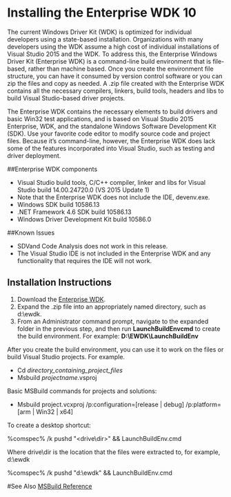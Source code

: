 # Installing the Enterprise WDK 10
The current Windows Driver Kit (WDK) is optimized for individual developers using a state-based installation. Organizations with many developers using the WDK assume a high cost of individual installations of Visual Studio 2015 and the WDK.  To address this, the Enterprise Windows Driver Kit (Enterprise WDK) is a command-line build environment that is file-based, rather than machine based.  Once you create the environment file structure, you can have it consumed by version control software or you can zip the files and copy as needed. A .zip file created with the Enterprise WDK contains all the necessary compilers, linkers, build tools, headers and libs to build Visual Studio-based driver projects.

The Enterprise WDK contains the necessary elements to build drivers and basic Win32 test applications, and is based on Visual Studio 2015 Enterprise, WDK, and the standalone Windows Software Development Kit (SDK). Use your favorite code editor to modify source code and project files. Because it’s command-line, however, the Enterprise WDK does lack some of the features incorporated into Visual Studio, such as testing and driver deployment. 


##Enterprise WDK components
*   Visual Studio build tools, C/C++ compiler, linker and libs for Visual Studio build 14.00.24720.0 (VS 2015 Update 1)  
  * Note that the Enterprise WDK does not include the IDE, devenv.exe.
*   Windows SDK build 10586.13
*   .NET Framework 4.6 SDK build 10586.13
*   Windows Driver Development Kit build 10586.0


##Known Issues
*   SDVand Code Analysis does not work in this release.
*   The Visual Studio IDE is not included in the Enterprise WDK and any functionality that requires the IDE will not work.

## Installation Instructions
1.  Download the [Enterprise WDK](https://msdn.microsoft.com/en-us/windows/hardware/mt612818.aspx).
2.  Expand the .zip file into an appropriately named directory, such as d:\ewdk.
3.  From an Administrator command prompt, navigate to the expanded folder in the previous step, and then run **LaunchBuildEnvcmd** to create the build environment. For example: **D:\EWDK\LaunchBuildEnv**

After you create the build environment, you can use it to work on the files or build Visual Studio projects. For example.  
*   Cd *directory_containing_project_files*
*   Msbuild *projectname*.vsproj

Basic MSBuild commands for projects and solutions:
* Msbuild project.vcxproj /p:configuration=[release | debug] /p:platform=[arm | Win32 | x64]

To create a desktop shortcut:

%comspec% /k pushd "<drive\dir>" && LaunchBuildEnv.cmd

Where drive\dir is the location that the files were extracted to, for example, d:\ewdk

%comspec% /k pushd "d:\ewdk" && LaunchBuildEnv.cmd


#See Also
<a href="https://msdn.microsoft.com/en-us/library/0k6kkbsd.aspx"> MSBuild Reference</a>







<!--HONumber=Jun16_HO1-->


